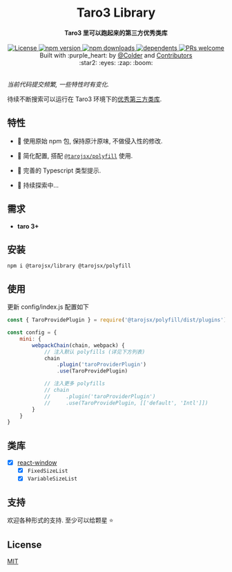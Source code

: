 <div align="center">
    <h1>Taro3 Library</h1>
</div>
<div align="center">
    <strong>Taro3 里可以跑起来的第三方优秀类库</strong>
</div>

<br />

<div align="center">
    <a href="https://github.com/tarojsx/library/blob/master/LICENSE">
        <img src="https://badgen.net/github/license/tarojsx/library" alt="License" />
    </a>
    <a href="https://www.npmjs.com/package/@tarojsx/library">
        <img src="https://badgen.net/npm/v/@tarojsx/library" alt="npm version" />
    </a>
    <a href="https://www.npmjs.com/org/tarojsx">
        <img src="https://badgen.net/npm/dt/@tarojsx/library" alt="npm downloads" />
    </a>
    <a href="https://github.com/tarojsx/library/blob/master/package.json">
        <img src="https://badgen.net/github/dependents-pkg/tarojsx/library" alt="dependents" />
    </a>
    <a href="http://makeapullrequest.com">
        <img src="https://badgen.net/badge/PRs/welcome/green" alt="PRs welcome" />
    </a>
</div>

<div align="center">
    Built with :purple_heart: by
    <a href="https://github.com/cncolder">@Colder</a> and
    <a href="https://github.com/tarojsx/ui/graphs/contributors">
        Contributors
    </a>
    <div align="center">
        :star2: :eyes: :zap: :boom:
    </div>
</div>

<br />

_当前代码提交频繁, 一些特性时有变化._

待续不断搜索可以运行在 Taro3 环境下的[优秀第三方类库](https://github.com/search?o=desc&q=react&s=stars&type=Repositories).

## 特性

- :gift: 使用原始 npm 包, 保持原汁原味, 不做侵入性的修改.

- :wrench: 简化配置, 搭配 [`@tarojsx/polyfill`](https://github.com/tarojsx/polyfill) 使用.

- :mag_right: 完善的 Typescript 类型提示.

- :telescope: 持续探索中...

## 需求

* **taro 3+**

## 安装

`npm i @tarojsx/library @tarojsx/polyfill`

## 使用

更新 config/index.js 配置如下

```js
const { TaroProvidePlugin } = require('@tarojsx/polyfill/dist/plugins')

const config = {
    mini: {
        webpackChain(chain, webpack) {
            // 注入默认 polyfills (详见下方列表)
            chain
                .plugin('taroProviderPlugin')
                .use(TaroProvidePlugin)

            // 注入更多 polyfills
            // chain
            //     .plugin('taroProviderPlugin')
            //     .use(TaroProvidePlugin, [['default', 'Intl']])
        }
    }
}
```

## 类库

* [x] [react-window](docs/react-window.mdx)
  * [x] `FixedSizeList`
  * [x] `VariableSizeList`

## 支持

欢迎各种形式的支持. 至少可以给颗星 :star:

## License

[MIT](LICENSE)
